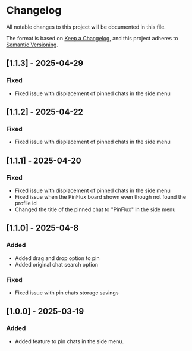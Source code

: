 # Changelog

All notable changes to this project will be documented in this file.

The format is based on [Keep a Changelog](https://keepachangelog.com/en/1.1.0/),
and this project adheres to [Semantic Versioning](https://semver.org/spec/v2.0.0.html).

## [1.1.3] - 2025-04-29

### Fixed

- Fixed issue with displacement of pinned chats in the side menu

## [1.1.2] - 2025-04-22

### Fixed

- Fixed issue with displacement of pinned chats in the side menu

## [1.1.1] - 2025-04-20

### Fixed

- Fixed issue with displacement of pinned chats in the side menu
- Fixed issue when the PinFlux board shown even though not found the profile id
- Changed the title of the pinned chat to "PinFlux" in the side menu

## [1.1.0] - 2025-04-8

### Added

- Added drag and drop option to pin
- Added original chat search option

### Fixed

- Fixed issue with pin chats storage savings

## [1.0.0] - 2025-03-19

### Added

- Added feature to pin chats in the side menu.
